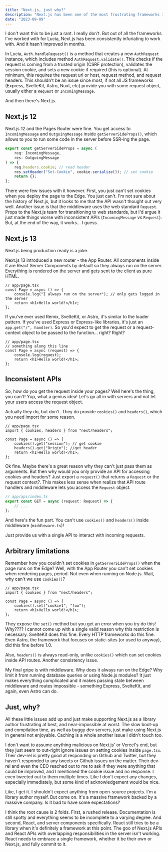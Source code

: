 ```yaml
---
title: "Next.js, just why?"
description: "Next.js has been one of the most frustrating frameworks I've ever worked with."
date: "2023-09-09"
---
```


I don't want this to be just a rant. I really don't. But out of all the frameworks I've worked with for Lucia, Next.js has been consistently infuriating to work with. And it hasn't improved in months.

In Lucia, `Auth.handleRequest()` is a method that creates a new `AuthRequest` instance, which includes method `AuthRequest.validate()`. This checks if the request is coming from a trusted origin (CSRF protection), validates the session cookie, and sets a new cookie if required (this is optional). At minimum, this requires the request url or host, request method, and request headers. This shouldn't be an issue since most, if not all JS frameworks (Express, SvelteKit, Astro, Nuxt, etc) provide you with some request object, usually either a `Request` or `IncomingMessage`.

And then there's Next.js.

## Next.js 12

Next.js 12 and the Pages Router were fine. You get access to `IncomingMessage` and `OutgoingMessage` inside `getServerSideProps()`, which allows to you to run some code in the server before SSR-ing the page.

```ts
export const getServerSideProps = async (
	req: IncomingMessage,
	res: OutgoingMessage
) => {
	req.headers.cookie; // read header
	res.setHeader("Set-Cookie", cookie.serialize()); // set cookie
	return {};
};
```

There were few issues with it however. First, you just can't set cookies when you deploy the page to the Edge. You just can't. I'm not sure about the history of Next.js, but it looks to me that the API wasn't thought out very well. Another issue is that the middleware uses the web standard `Request`. Props to the Next.js team for transitioning to web standards, but I'd argue it just made things worse with inconsistent APIs (`IncomingMessage` vs `Request`). But, at the end of the way, it works... I guess.

## Next.js 13

Next.js being production ready is a joke.

Next.js 13 introduced a new router - the App Router. All components inside it are React Server Components by default so they always run on the server. Everything is rendered on the server and gets sent to the client as pure HTML.

```tsx
// app/page.tsx
const Page = async () => {
	console.log("I always run on the server"); // only gets logged in the server
	return <h1>Hello world!</h1>;
};
```

If you've ever used Remix, SvelteKit, or Astro, it's similar to the loader pattern. If you've used Express or Express-like libraries, it's just an `app.get("/", handler)`. So you'd expect to get the request or a request-context object to be passed to the function... right? Right?

```tsx
// app/page.tsx
// something along this line
const Page = async (request) => {
	console.log(request);
	return <h1>Hello world!</h1>;
};
```

## Inconsistent APIs

So, how do you get the request inside your pages? Well here's the thing, you can't! Yup, what a genius idea! Let's go all in with servers and not let your users access the request object.

Actually they do, but don't. They do provide `cookies()` and `headers()`, which you need import for some reason.

```tsx
// app/page.tsx
import { cookies, headers } from "next/headers";

const Page = async () => {
	cookies().get("session"); // get cookie
	headers().get("Origin"); //get header
	return <h1>Hello world!</h1>;
};
```

Ok fine. Maybe there's a great reason why they can't just pass them as arguments. But then why would you only provide an API for accessing cookies and headers? Just export a `request()` that returns a `Request` or the request context?. This makes less sense when realize that API route handlers and middleware lets you access the `Request` object.

```ts
// app/api/index.ts
export const GET = async (request: Request) => {
	// ...
};
```

And here's the fun part. You can't use `cookies()` and `headers()` inside middleware (`middleware.ts`)!

Just provide us with a single API to interact with incoming requests.

## Arbitrary limitations

Remember how you couldn't set cookies in `getServerSideProps()` when the page runs on the Edge? Well, with the App Router you can't set cookies when rendering pages, period. Not even when running on Node.js. Wait, why can't we use `cookies()`?

```tsx
// app/page.tsx
import { cookies } from "next/headers";

const Page = async () => {
	cookies().set("cookie1", "foo");
	return <h1>Hello world!</h1>;
};
```

They expose the `set()` method but you get an error when you try do this! Why???? I cannot come up with a single valid reason why this restriction is necessary. SvelteKit does this fine. Every HTTP frameworks do this fine. Even Astro, the framework that focuses on static-sites (or used to anyway), did this fine before 1.0.

Also, `headers()` is always read-only, unlike `cookies()` which can set cookies inside API routes. Another consistency issue.

My final gripe is with middleware. Why does it always run on the Edge? Why limit it from running database queries or using Node.js modules? It just makes everything complicated and it makes passing state between middleware and routes impossible - something Express, SvelteKit, and again, even Astro can do.

## Just, why?

All these little issues add up and just make supporting Next.js as a library author frustrating at best, and near-impossible at worst. The slow boot-up and compilation time, as well as buggy dev servers, just make using Next.js in general not enjoyable. Caching is a whole another issue I didn't touch too.

I don't want to assume anything malicious on Next.js' or Vercel's end, but they just seem to out-right ignore issues on setting cookies inside `page.tsx`. Their dev-rel is pretty good at responding on Github and Twitter, but they haven't responded to any tweets or Github issues on the matter. Their dev-rel and even the CEO reached out to me to ask if they were anything that could be improved, and I mentioned the cookie issue and no response. I even tweeted out to them multiple times. Like I don't expect any changes, especially immediately, but some kind of acknowledgement would be nice.

Like, I get it. I shouldn't expect anything from open-source projects. I'm a library author myself. But come on. It's a massive framework backed by a massive company. Is it bad to have some expectations?

I think the root cause is 2 folds. First, a rushed release. Documentation is still spotty and everything seems to be incomplete to a varying degree. And second, React, and server components specifically. React still tries to be a library when it's definitely a framework at this point. The goo of Next.js APIs and React APIs with overlapping responsibilities in the server isn't working. React needs to embrace a single framework, whether it be their own or Next.js, and fully commit to it.
